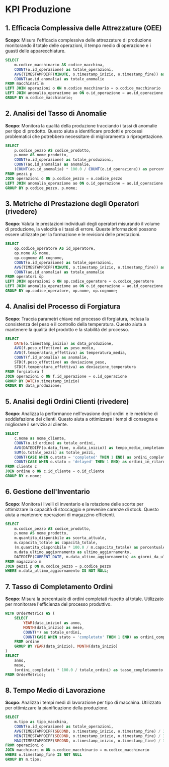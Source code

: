 # KPI Produzione

## 1. Efficacia Complessiva delle Attrezzature (OEE)
**Scopo**: Misura l'efficacia complessiva delle attrezzature di produzione monitorando il totale delle operazioni, il tempo medio di operazione e i guasti delle apparecchiature.

```sql
SELECT
    m.codice_macchinario AS codice_macchina,
    COUNT(o.id_operazione) as totale_operazioni,
    AVG(TIMESTAMPDIFF(MINUTE, o.timestamp_inizio, o.timestamp_fine)) as tempo_medio_operazione,
    COUNT(ao.id_anomalia) as totale_anomalie
FROM macchinari m
LEFT JOIN operazioni o ON m.codice_macchinario = o.codice_macchinario
LEFT JOIN anomalia_operazione ao ON o.id_operazione = ao.id_operazione
GROUP BY m.codice_macchinario;
```

## 2. Analisi del Tasso di Anomalie
**Scopo**: Monitora la qualità della produzione tracciando i tassi di anomalie per tipo di prodotto. Questo aiuta a identificare prodotti e processi problematici che potrebbero necessitare di miglioramento o riprogettazione.

```sql
SELECT
    p.codice_pezzo AS codice_prodotto,
    p.nome AS nome_prodotto,
    COUNT(o.id_operazione) as totale_produzioni,
    COUNT(ao.id_anomalia) as anomalie,
    (COUNT(ao.id_anomalia) * 100.0 / COUNT(o.id_operazione)) as percentuale_anomalie
FROM pezzi p
JOIN operazioni o ON p.codice_pezzo = o.codice_pezzo
LEFT JOIN anomalia_operazione ao ON o.id_operazione = ao.id_operazione
GROUP BY p.codice_pezzo, p.nome;
```

## 3. Metriche di Prestazione degli Operatori (rivedere)
**Scopo**: Valuta le prestazioni individuali degli operatori misurando il volume di produzione, la velocità e i tassi di errore. Queste informazioni possono essere utilizzate per la formazione e le revisioni delle prestazioni.

```sql
SELECT
    op.codice_operatore AS id_operatore,
    op.nome AS nome,
    op.cognome AS cognome,
    COUNT(o.id_operazione) as totale_operazioni,
    AVG(TIMESTAMPDIFF(MINUTE, o.timestamp_inizio, o.timestamp_fine)) as tempo_medio_operazione,
    COUNT(ao.id_anomalia) as totale_anomalie
FROM operatori op
LEFT JOIN operazioni o ON op.codice_operatore = o.codice_operatore
LEFT JOIN anomalia_operazione ao ON o.id_operazione = ao.id_operazione
GROUP BY op.codice_operatore, op.nome, op.cognome;
```

## 4. Analisi del Processo di Forgiatura
**Scopo**: Traccia parametri chiave nel processo di forgiatura, inclusa la consistenza del peso e il controllo della temperatura. Questo aiuta a mantenere la qualità del prodotto e la stabilità del processo.

```sql
SELECT
    DATE(o.timestamp_inizio) as data_produzione,
    AVG(f.peso_effettivo) as peso_medio,
    AVG(f.temperatura_effettiva) as temperatura_media,
    COUNT(f.id_anomalia) as anomalie,
    STD(f.peso_effettivo) as deviazione_peso,
    STD(f.temperatura_effettiva) as deviazione_temperatura
FROM forgiatura f
JOIN operazioni o ON f.id_operazione = o.id_operazione
GROUP BY DATE(o.timestamp_inizio)
ORDER BY data_produzione;
```

## 5. Analisi degli Ordini Clienti (rivedere)
**Scopo**: Analizza la performance nell'evasione degli ordini e le metriche di soddisfazione dei clienti. Questo aiuta a ottimizzare i tempi di consegna e migliorare il servizio al cliente.

```sql
SELECT
    c.nome as nome_cliente,
    COUNT(o.id_ordine) as totale_ordini,
    AVG(DATEDIFF(o.data_fine, o.data_inizio)) as tempo_medio_completamento_giorni,
    SUM(o.totale_pezzi) as totale_pezzi,
    COUNT(CASE WHEN o.stato = 'completed' THEN 1 END) as ordini_completati,
    COUNT(CASE WHEN o.stato = 'delayed' THEN 1 END) as ordini_in_ritardo
FROM cliente c
JOIN ordine o ON c.id_cliente = o.id_cliente
GROUP BY c.nome;
```

## 6. Gestione dell'Inventario
**Scopo**: Monitora i livelli di inventario e la rotazione delle scorte per ottimizzare la capacità di stoccaggio e prevenire carenze di stock. Questo aiuta a mantenere operazioni di magazzino efficienti.

```sql
SELECT
    m.codice_pezzo AS codice_prodotto,
    p.nome AS nome_prodotto,
    m.quantita_disponibile as scorta_attuale,
    m.capacita_totale as capacità_totale,
    (m.quantita_disponibile * 100.0 / m.capacita_totale) as percentuale_riempimento,
    m.data_ultimo_aggiornamento as ultimo_aggiornamento,
    DATEDIFF(CURRENT_DATE, m.data_ultimo_aggiornamento) as giorni_da_ultimo_aggiornamento
FROM magazzino m
JOIN pezzi p ON m.codice_pezzo = p.codice_pezzo
WHERE m.data_ultimo_aggiornamento IS NOT NULL;
```

## 7. Tasso di Completamento Ordini
**Scopo**: Misura la percentuale di ordini completati rispetto al totale. Utilizzato per monitorare l'efficienza del processo produttivo.

```sql
WITH OrderMetrics AS (
    SELECT 
        YEAR(data_inizio) as anno,
        MONTH(data_inizio) as mese,
        COUNT(*) as totale_ordini,
        COUNT(CASE WHEN stato = 'completato' THEN 1 END) as ordini_completati
    FROM ordine
    GROUP BY YEAR(data_inizio), MONTH(data_inizio)
)
SELECT 
    anno,
    mese,
    (ordini_completati * 100.0 / totale_ordini) as tasso_completamento
FROM OrderMetrics;
```

## 8. Tempo Medio di Lavorazione
**Scopo**: Analizza i tempi medi di lavorazione per tipo di macchina. Utilizzato per ottimizzare la pianificazione della produzione.

```sql
SELECT 
    m.tipo as tipo_macchina,
    COUNT(o.id_operazione) as totale_operazioni,
    AVG(TIMESTAMPDIFF(SECOND, o.timestamp_inizio, o.timestamp_fine) / 3600) as ore_medie_lavorazione,
    MIN(TIMESTAMPDIFF(SECOND, o.timestamp_inizio, o.timestamp_fine) / 3600) as ore_min_lavorazione,
    MAX(TIMESTAMPDIFF(SECOND, o.timestamp_inizio, o.timestamp_fine) / 3600) as ore_max_lavorazione
FROM operazioni o
JOIN macchinari m ON o.codice_macchinario = m.codice_macchinario
WHERE o.timestamp_fine IS NOT NULL
GROUP BY m.tipo;
```
